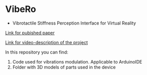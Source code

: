 # VibeRo

- Vibrotactile Stiffness Perception Interface for Virtual Reality

[Link for pubished paper](https://ieeexplore.ieee.org/document/8988217) 


[Link for video-description of the project](http://www.youtube.com/watch?v=zBJVJ5MA_d0&t=109s)

In this repository you can find:

1. Code used for vibrations modulation. Applicable to ArduinoIDE
2. Folder with 3D models of parts used in the device

